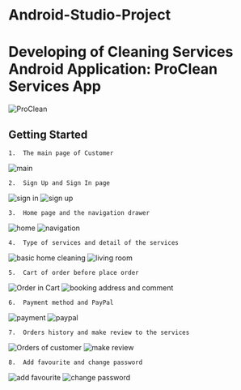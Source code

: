 # Android-Studio-Project
# Developing of Cleaning Services Android Application: ProClean Services App
![ProClean](https://user-images.githubusercontent.com/33799735/58864672-c4de9680-86e7-11e9-84f7-a6371b0c0466.jpg)
## Getting Started

```
1.	The main page of Customer
```
![main](https://user-images.githubusercontent.com/33799735/58864912-2868c400-86e8-11e9-82f4-2e61d3565d32.PNG)
```
2.	Sign Up and Sign In page
```
![sign in](https://user-images.githubusercontent.com/33799735/58864999-55b57200-86e8-11e9-8dc5-dba187ab0bc6.PNG)
![sign up](https://user-images.githubusercontent.com/33799735/58865002-564e0880-86e8-11e9-9ea8-1acfbc6cc843.PNG)
```
3.	Home page and the navigation drawer
```
![home](https://user-images.githubusercontent.com/33799735/58865641-7df1a080-86e9-11e9-86b9-dbec7d4b43d1.PNG)
![navigation](https://user-images.githubusercontent.com/33799735/58865639-7df1a080-86e9-11e9-8ecb-da05f1e2cd50.PNG)
```
4.	Type of services and detail of the services
```
![basic home cleaning](https://user-images.githubusercontent.com/33799735/58865729-abd6e500-86e9-11e9-866a-8a9a6f5d8f4e.PNG)
![living room](https://user-images.githubusercontent.com/33799735/58865731-abd6e500-86e9-11e9-89d0-31d25fbf7a40.PNG)
```
5.	Cart of order before place order
```
![Order in Cart](https://user-images.githubusercontent.com/33799735/58865805-ce68fe00-86e9-11e9-854c-3fd4952ea3e7.PNG)
![booking address and comment](https://user-images.githubusercontent.com/33799735/58865804-cdd06780-86e9-11e9-800e-efde794823b9.PNG)

```
6.	Payment method and PayPal
```
![payment](https://user-images.githubusercontent.com/33799735/58865877-f22c4400-86e9-11e9-9cf6-be6c971e7e95.PNG)
![paypal](https://user-images.githubusercontent.com/33799735/58865878-f22c4400-86e9-11e9-99bb-5babee481bfe.PNG)
```
7.	Orders history and make review to the services
```
![Orders of customer](https://user-images.githubusercontent.com/33799735/58865958-19831100-86ea-11e9-9e7c-a106ff1ea7be.PNG)
![make review](https://user-images.githubusercontent.com/33799735/58865959-1a1ba780-86ea-11e9-82f7-636d3fde90aa.PNG)
```
8.	Add favourite and change password 
```
![add favourite](https://user-images.githubusercontent.com/33799735/58866009-361f4900-86ea-11e9-8ed0-db1e158cf0aa.PNG)
![change password](https://user-images.githubusercontent.com/33799735/58866010-361f4900-86ea-11e9-82d8-dc81f5a5491b.PNG)
